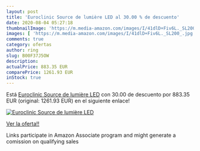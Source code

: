 ```yaml
---
layout: post
title: 'Euroclinic Source de lumière LED al 30.00 % de descuento'
date: 2020-08-04 05:27:18
thumbnailImage: 'https://m.media-amazon.com/images/I/41dlD+Fiv6L._SL200_.jpg'
images: [ 'https://m.media-amazon.com/images/I/41dlD+Fiv6L._SL200_.jpg' ]
comments: true
category: ofertas
author: ring
slug: B00F37J5OW
description:
actualPrice: 883.35 EUR
comparePrice: 1261.93 EUR
inStock: true
---
```


Está [Euroclinic Source de lumière LED](https://www.amazon.fr/dp/B00F37J5OW/?tag=tolees0d-21) con 30.00 de descuento por 883.35 EUR (original: 1261.93 EUR) en el siguiente enlace!

[![Euroclinic Source de lumière LED](https://m.media-amazon.com/images/I/41dlD+Fiv6L._SL200_.jpg)](https://www.amazon.fr/dp/B00F37J5OW/?tag=tolees0d-21)

[Ver la oferta!!](https://www.amazon.fr/dp/B00F37J5OW/?tag=tolees0d-21)

Links participate in Amazon Associate program and might generate a comission on qualifying sales


